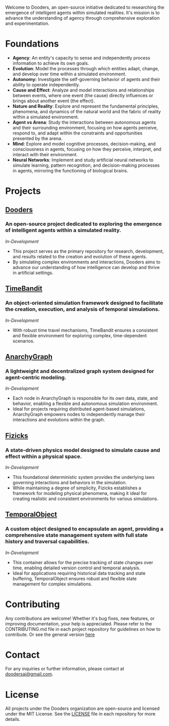 Welcome to Dooders, an open-source initiative dedicated to researching the emergence of intelligent agents within simulated realities. It's mission is to advance the understanding of agency through comprehensive exploration and experimentation.

# Foundations

- **Agency**: An entity's capacity to sense and independently process information to achieve its own goals.
- **Evolution**: Model the processes through which entities adapt, change, and develop over time within a simulated environment.
- **Autonomy:** Investigate the self-governing behavior of agents and their ability to operate independently.
- **Cause and Effect**: Analyze and model interactions and relationships between events, where one event (the cause) directly influences or brings about another event (the effect).
- **Nature and Reality**: Explore and represent the fundamental principles, phenomena, and dynamics of the natural world and the fabric of reality within a simulated environment.
- **Agent vs Arena**: Study the interactions between autonomous agents and their surrounding environment, focusing on how agents perceive, respond to, and adapt within the constraints and opportunities presented by the arena.
- **Mind**: Explore and model cognitive processes, decision-making, and consciousness in agents, focusing on how they perceive, interpret, and interact with their environment.
- **Neural Networks**: Implement and study artificial neural networks to simulate learning, pattern recognition, and decision-making processes in agents, mirroring the functioning of biological brains.

# Projects

## [Dooders](https://github.com/Dooders/Dooders)
### An open-source project dedicated to exploring the emergence of intelligent agents within a simulated reality. 
*In-Development* 
- This project serves as the primary repository for research, development, and results related to the creation and evolution of these agents. 
- By simulating complex environments and interactions, Dooders aims to advance our understanding of how intelligence can develop and thrive in artificial settings.


## [TimeBandit](https://github.com/Dooders/TimeBandit)
### An object-oriented simulation framework designed to facilitate the creation, execution, and analysis of temporal simulations. 
*In-Development* 
- With robust time travel mechanisms, TimeBandit ensures a consistent and flexible environment for exploring complex, time-dependent scenarios.


## [AnarchyGraph](https://github.com/Dooders/AnarchyGraph)

### A lightweight and decentralized graph system designed for agent-centric modeling. 
*In-Development* 
- Each node in AnarchyGraph is responsible for its own data, state, and behavior, enabling a flexible and autonomous simulation environment. 
- Ideal for projects requiring distributed agent-based simulations, AnarchyGraph empowers nodes to independently manage their interactions and evolutions within the graph.


## [Fizicks](https://github.com/Dooders/Fizicks)
### A state-driven physics model designed to simulate cause and effect within a physical space. 
*In-Development* 
- This foundational deterministic system provides the underlying laws governing interactions and behaviors in the simulation. 
- While maintaining a degree of simplicity, Fizicks establishes a framework for modeling physical phenomena, making it ideal for creating realistic and consistent environments for various simulations.

## [TemporalObject](https://github.com/Dooders/TemporalObject) 
 ### A custom object designed to encapsulate an agent, providing a comprehensive state management system with full state history and traversal capabilities. 
 *In-Development* 
 - This container allows for the precise tracking of state changes over time, enabling detailed version control and temporal analysis. 
 - Ideal for applications requiring historical data tracking and state buffering, TemporalObject ensures robust and flexible state management for complex simulations.

# Contributing
Any contributions are welcome! Whether it's bug fixes, new features, or improving documentation, your help is appreciated. Please refer to the CONTRIBUTING.md file in each project repository for guidelines on how to contribute. Or see the general version [here](https://github.com/Dooders/.github/blob/main/CONTRIBUTING.md)


# Contact
For any inquiries or further information, please contact at doodersai@gmail.com.

# License
All projects under the Dooders organization are open-source and licensed under the MIT License. See the [LICENSE](https://github.com/Dooders/.github/blob/main/LICENSE) file in each repository for more details.
